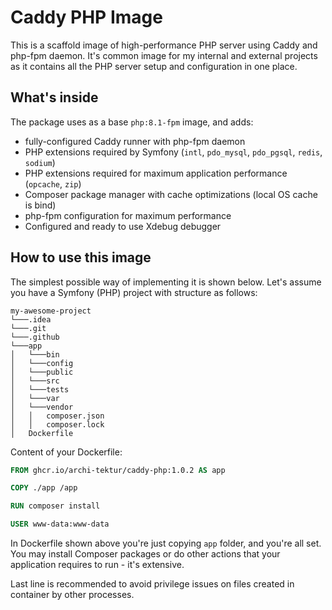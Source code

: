 # Caddy PHP Image
This is a scaffold image of high-performance PHP server using Caddy and php-fpm daemon. It's common image for my 
internal and external projects as it contains all the PHP server setup and configuration in one place.

## What's inside
The package uses as a base `php:8.1-fpm` image, and adds:
* fully-configured Caddy runner with php-fpm daemon
* PHP extensions required by Symfony (`intl`, `pdo_mysql`, `pdo_pgsql`, `redis`, `sodium`)
* PHP extensions required for maximum application performance (`opcache`, `zip`)
* Composer package manager with cache optimizations (local OS cache is bind)
* php-fpm configuration for maximum performance
* Configured and ready to use Xdebug debugger

## How to use this image
The simplest possible way of implementing it is shown below. Let's assume you have a Symfony (PHP) project with 
structure as follows:

```
my-awesome-project
└───.idea
└───.git  
└───.github
└───app
│   └───bin
│   └───config
│   └───public
│   └───src
│   └───tests
│   └───var
│   └───vendor
│   │   composer.json
│   │   composer.lock
│   Dockerfile
```

Content of your Dockerfile:

```dockerfile
FROM ghcr.io/archi-tektur/caddy-php:1.0.2 AS app

COPY ./app /app

RUN composer install

USER www-data:www-data
```
In Dockerfile shown above you're just copying `app` folder, and you're all set. You may install Composer packages or do 
other actions that your application requires to run - it's extensive.

Last line is recommended to avoid privilege issues on files created in container by other processes.
